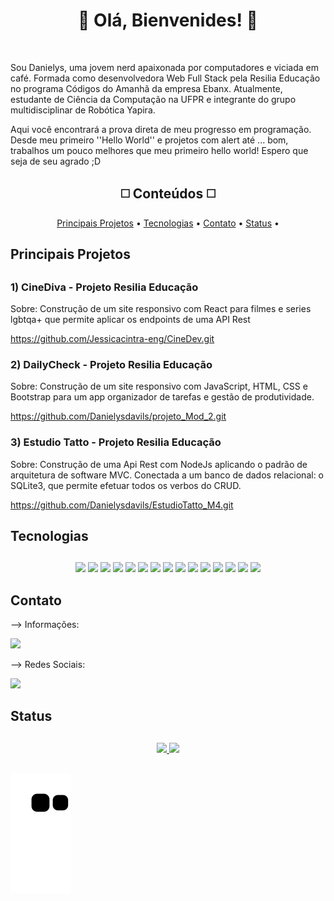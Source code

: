 <h1 align='center' >🍁 Olá, Bienvenides! 🍁</h1>

<br>

<p>Sou Danielys, uma jovem nerd apaixonada por computadores e viciada em café. Formada como desenvolvedora Web Full Stack pela Resilia Educação no programa Códigos do Amanhã da empresa Ebanx. Atualmente, estudante de Ciência da Computação na UFPR e integrante do grupo multidisciplinar de Robótica Yapira.  

<br> 

Aqui você encontrará a prova direta de meu progresso em programação. Desde meu primeiro ''Hello World'' e projetos com alert até ... bom, trabalhos um pouco melhores que meu primeiro hello world! Espero que seja de seu agrado ;D</p>

##

<h2 align='center'>◻️ Conteúdos ◻️</h2>

<p align="center">
 <a href="#principais-projetos"> Principais Projetos</a> •
 <a href="#tecnologias">Tecnologias</a> • 
 <a href="#contato">Contato</a> • 
 <a href="#status">Status</a> • 
</p>

##

<h2>Principais Projetos</h2>
 
##
  
  <h3>1) CineDiva - Projeto Resilia Educação</h3>
  
  Sobre: Construção de um site responsivo com React para filmes e series lgbtqa+ que permite aplicar os endpoints de uma API Rest
  
  https://github.com/Jessicacintra-eng/CineDev.git
  
  <h3>2) DailyCheck - Projeto Resilia Educação</h3>
  
  Sobre: Construção de um site responsivo com JavaScript, HTML, CSS e Bootstrap para um app organizador de tarefas e gestão de produtividade. 
  
  https://github.com/Danielysdavils/projeto_Mod_2.git
  
  <h3>3) Estudio Tatto - Projeto Resilia Educação</h3>
   
  Sobre: Construção de uma Api Rest com NodeJs aplicando o padrão de arquitetura de software MVC. Conectada a um banco de dados relacional: o SQLite3, que permite efetuar todos os verbos do CRUD. 
  
  https://github.com/Danielysdavils/EstudioTatto_M4.git
  
  ##
  
 <h2>Tecnologias</h2>
 
  ## 
  
  <div align='center'>
    <img src='https://img.shields.io/badge/JavaScript-323330?style=for-the-badge&logo=javascript&logoColor=F7DF1E'>
    <img src='https://img.shields.io/badge/C%2B%2B-00599C?style=for-the-badge&logo=c%2B%2B&logoColor=white'>
    <img src='https://img.shields.io/badge/Node.js-339933?style=for-the-badge&logo=nodedotjs&logoColor=white'>
    <img src='https://img.shields.io/badge/jQuery-0769AD?style=for-the-badge&logo=jquery&logoColor=white'>
    <img src='https://img.shields.io/badge/Heroku-430098?style=for-the-badge&logo=heroku&logoColor=white'>
    <img src='https://img.shields.io/badge/React-20232A?style=for-the-badge&logo=react&logoColor=61DAFB'>
    <img src='https://img.shields.io/badge/Bootstrap-563D7C?style=for-the-badge&logo=bootstrap&logoColor=white'>
    <img src='https://img.shields.io/badge/Figma-F24E1E?style=for-the-badge&logo=figma&logoColor=white'>
    <img src='https://img.shields.io/badge/Adobe%20Illustrator-FF9A00?style=for-the-badge&logo=adobe%20illustrator&logoColor=white'>
    <img src='https://img.shields.io/badge/GIT-E44C30?style=for-the-badge&logo=git&logoColor=white'>
    <img src='https://img.shields.io/badge/MongoDB-4EA94B?style=for-the-badge&logo=mongodb&logoColor=white'>
    <img src='https://img.shields.io/badge/MySQL-005C84?style=for-the-badge&logo=mysql&logoColor=white'>
    <img src='https://img.shields.io/badge/SQLite-07405E?style=for-the-badge&logo=sqlite&logoColor=white'>
    <img src='https://img.shields.io/badge/PowerBI-F2C811?style=for-the-badge&logo=Power%20BI&logoColor=white'>
    <img src='https://img.shields.io/badge/Linux-E34F26?style=for-the-badge&logo=linux&logoColor=black'>
  </div>
 
##

<h2>Contato</h2>

--> Informações:
  
  <div>
    <a href="mailto:danielisdavils@gmail.com"><img src='https://img.shields.io/badge/Gmail-D14836?style=for-the-badge&logo=gmail&logoColor=white'></a>
  </div>

--> Redes Sociais:

  <div>
    <a href='https://www.linkedin.com/in/danielys-davila/'><img src='https://img.shields.io/badge/LinkedIn-0077B5?style=for-the-badge&logo=linkedin&logoColor=white'></a>
  </div>


##
  
 <h2>Status</h2>
 
## 

<div align="center">
  <a href="https://github.com/danileysdavils">
  <img height="180em" src="https://github-readme-stats.vercel.app/api?username=danielysdavils&show_icons=true&theme=synthwave&include_all_commits=true&count_private=true"/>
  <img height="180em" src="https://github-readme-stats.vercel.app/api/top-langs/?username=danielysdavils&layout=compact&langs_count=7&theme=synthwave"/>
</div>

##

  ![Snake animation](https://github.com/danielysdavils/danielysdavils/blob/output/github-contribution-grid-snake.svg)
 
</div>

